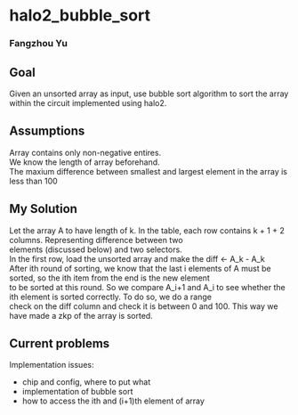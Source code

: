 # halo2_bubble_sort
### Fangzhou Yu

## Goal
Given an unsorted array as input, use bubble sort algorithm to sort the array within the circuit implemented using halo2.

## Assumptions
Array contains only non-negative entires.\
We know the length of array beforehand.\
The maxium difference between smallest and largest element in the array is less than 100

## My Solution
Let the array A to have length of k. In the table, each row contains k + 1 + 2 columns. Representing difference between two\
elements (discussed below) and two selectors. \
In the first row, load the unsorted array and make the diff <- A_k - A_k \
After ith round of sorting, we know that the last i elements of A must be sorted, so the ith item from the end is the new element\
to be sorted at this round. So we compare A_i+1 and A_i to see whether the ith element is sorted correctly. To do so, we do a range\
check on the diff column and check it is between 0 and 100. This way we have made a zkp of the array is sorted.

## Current problems
Implementation issues: 
- chip and config, where to put what
- implementation of bubble sort
 - how to access the ith and (i+1)th element of array